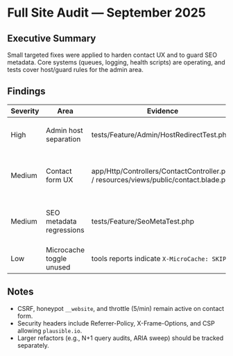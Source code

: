 # Full Site Audit — September 2025

## Executive Summary
Small targeted fixes were applied to harden contact UX and to guard SEO metadata. Core systems (queues, logging, health scripts) are operating, and tests cover host/guard rules for the admin area.

## Findings
| Severity | Area | Evidence | Recommendation |
|---|---|---|---|
| High | Admin host separation | tests/Feature/Admin/HostRedirectTest.php | Keep redirect enforcing `admin.swaeduae.ae` host (#52) |
| Medium | Contact form UX | app/Http/Controllers/ContactController.php / resources/views/public/contact.blade.php | Redirect to `/contact#thanks`, scroll to success banner, and clear fields (#53) |
| Medium | SEO metadata regressions | tests/Feature/SeoMetaTest.php | Regression tests ensure canonical and Open Graph tags on `/` and `/about` (#54) |
| Low | Microcache toggle unused | tools reports indicate `X-MicroCache: SKIP` | Evaluate enabling microcache for high-traffic pages |

## Notes
- CSRF, honeypot `__website`, and throttle (5/min) remain active on contact form.
- Security headers include Referrer-Policy, X-Frame-Options, and CSP allowing `plausible.io`.
- Larger refactors (e.g., N+1 query audits, ARIA sweep) should be tracked separately.
